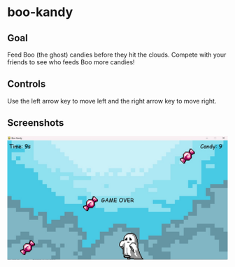 # boo-kandy

## Goal

Feed Boo (the ghost) candies before they hit the clouds. Compete with your friends to see who feeds Boo more candies!

## Controls

Use the left arrow key to move left and the right arrow key to move right.

## Screenshots

![In-game](https://raw.githubusercontent.com/TishaMazumdar/boo-kandy/main/boo_kandy_ss.jpeg)
